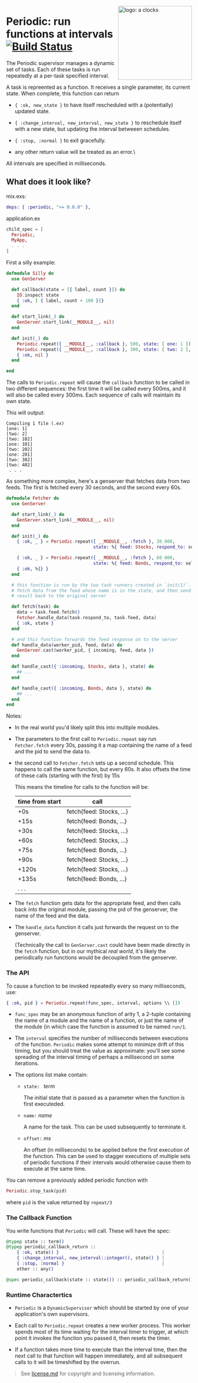 <img align="right" width="200" title="logo: a clocks"
src="./assets/images/clock.svg">

# Periodic: run functions at intervals [![Build Status](https://travis-ci.org/pragdave/periodic.svg?branch=master)](https://travis-ci.org/pragdave/periodic)


The Periodic supervisor manages a dynamic set of tasks. Each of these
tasks is run repeatedly at a per-task specified interval.

A task is repreented as a function. It receives a single parameter, its
current state. When complete, this function can return

* `{ :ok, new_state }` to have itself rescheduled with a (potentially)
  updated state.

* `{ :change_interval, new_interval, new_state }` to reschedule itself
  with a new state, but updating the interval betweeen schedules.

* `{ :stop, :normal }` to exit gracefully.

* any other return value will be treated as an error.\

All intervals are specified in milliseconds.

## What does it look like?

mix.exs:

~~~ elixir
deps: { :periodic, ">= 0.0.0" },
~~~

application.ex

~~~ elixir
child_spec = [
  Periodic,
  MyApp,
  . . .
]
~~~

First a silly example:

~~~ elixir
defmodule Silly do
  use GenServer

  def callback(state = [{ label, count }]) do
    IO.inspect state
    { :ok, [ { label, count + 100 }]}
  end

  def start_link(_) do
    GenServer.start_link(__MODULE__, nil)
  end

  def init(_) do
    Periodic.repeat({ __MODULE__, :callback }, 500, state: [ one: 1 ])
    Periodic.repeat({ __MODULE__, :callback }, 300, state: [ two: 2 ], offset: 100)
    { :ok, nil }
  end

end
~~~

The calls to `Periodic.repeat` will cause the `callback` function to be
called in two different sequences: the first time it will be called
every 500ms, and it will also be called every 300ms. Each sequence of
calls will maintain its own state.

This will output:

~~~
Compiling 1 file (.ex)
[one: 1]
[two: 2]
[two: 102]
[one: 101]
[two: 202]
[one: 201]
[two: 302]
[two: 402]
 . . .
~~~

As something more complex, here's a genserver that fetches data from two
feeds. The first is fetched every 30 seconds, and the second every 60s.

~~~ elixir
defmodule Fetcher do
  use GenServer

  def start_link(_) do
    GenServer.start_link(__MODULE__, nil)
  end

  def init(_) do
    { :ok, _ } = Periodic.repeat({ __MODULE__, :fetch }, 30_000,
                                 state: %{ feed: Stocks, respond_to: self() })

    { :ok, _ } = Periodic.repeat({ __MODULE__, :fetch }, 60_000,
                                 state: %{ feed: Bonds, respond_to: self() }, offset: 15_000)
    { :ok, %{} }
  end

  # this function is run by the two task runners created in `init/1)`. They
  # fetch data from the feed whose name is in the state, and then send the
  # result back to the original server

  def fetch(task) do
    data = task.feed.fetch()
    Fetcher.handle_data(task.respond_to, task.feed, data)
    { :ok, state }
  end

  # and this function forwards the feed response on to the server
  def handle_data(worker_pid, feed, data) do
    GenServer.cast(worker_pid, { incoming, feed, data })
  end

  def handle_cast({ :incoming, Stocks, data }, state) do
    ## ...
  end

  def handle_cast({ :incoming, Bonds, data }, state) do
    ## ...
  end
end
~~~

Notes:

* In the real world you'd likely split this into multiple modules.

* The parameters to the first call to `Periodic.repeat` say run
  `Fetcher.fetch` every 30s, passing it a map containing the name
   of a feed and the pid to send the data to.

* the second call to `Fetcher.fetch` sets up a second schedule. This
  happens to call the same function, but every 60s. It also offsets
  the time of these calls (starting with the first) by 15s

  This means the timeline for calls to the function will be:

  | time from start | call                          |
  |-----------------|-------------------------------|
  |   +0s           | fetch{feed: Stocks, ...}      |
  |   +15s          | fetch{feed: Bonds,  ...}      |
  |   +30s          | fetch{feed: Stocks, ...}      |
  |   +60s          | fetch{feed: Stocks, ...}      |
  |   +75s          | fetch{feed: Bonds,  ...}      |
  |   +90s          | fetch{feed: Stocks, ...}      |
  |   +120s         | fetch{feed: Stocks, ...}      |
  |   +135s         | fetch{feed: Bonds,  ...}      |
  |    . . .        |                               |

* The `fetch` function gets data for the appropriate feed, and then
  calls back into the original module, passing the pid of the genserver,
  the name of the feed and the data.

* The `handle_data` function it calls just forwards the request on to
  the genserver.

  (Technically the call to `GenServer.cast` could have been made
  directly in the `fetch` function, but in our mythical _real world_,
  it's likely the periodically run functions would be decoupled from the
  genserver.

### The API

To cause a function to be invoked repeatedly every so many milliseconds,
use:

~~~ elixir
{ :ok, pid } = Periodic.repeat(func_spec, interval, options \\ [])
~~~

* `func_spec` may be an anonymous function of arity 1, a 2-tuple
  containing the name of a module and the name of a function, or just
  the name of the module (in which case the function is assumed to be
  named `run/1`.

* The `interval` specifies the number of milliseconds between executions
  of the function. `Periodic` makes some attempt to minimize drift of
  this timing, but you should treat the value as approximate: you'll see
  some spreading of the interval timing of perhaps a millisecond on some
  iterations.

* The options list make contain:

  * `state: ` _term_

    The initial state that is passed as a parameter when the function is
    first executeded.

  * `name:` _name_

    A name for the task. This can be used subsequently to terminate it.

  * `offset:` _ms_

    An offset (in milliseconds) to be applied before the first execution
    of the function. This can be used to stagger executions of multiple
    sets of periodic functions if their intervals would otherwise cause
    them to execute at the same time.

You can remove a previously added periodic function with

~~~ elixir
Periodic.stop_task(pid)
~~~

where `pid` is the value returned by `repeat/3`


### The Callback Function

You write functions that `Periodic` will call. These will have the spec:

~~~ elixir
@typep state :: term()
@typep periodic_callback_return ::
    { :ok, state() }                                       |
    { :change_interval, new_interval::integer(), state() } |
    { :stop, :normal }                                     |
    other :: any()

@spec periodic_callback(state :: state()) :: periodic_callback_return()
~~~

### Runtime Charactertics

* `Periodic` is a `DynamicSupervisor` which should be started by one of
  your application's own supervisors.

* Each call to `Periodic.repeat` creates a new worker process. This
  worker spends most of its time waiting for the interval timer to
  trigger, at which point it invokes the function you passed it, then
  resets the timer.

* If a function takes more time to execute than the interval time, then
  the next call to that function will happen immediately, and all
  subsequent calls to it will be timeshifted by the overrun.


> See [license.md](license.md) for copyright and licensing information.